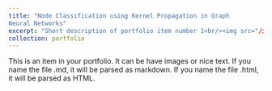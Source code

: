 ```yaml
---
title: "Node Classification using Kernel Propagation in Graph
Neural Networks"
excerpt: "Short description of portfolio item number 1<br/><img src="/images/KPGCN_Proposed_Combined.png">
collection: portfolio
---
```


This is an item in your portfolio. It can be have images or nice text. If you name the file .md, it will be parsed as markdown. If you name the file .html, it will be parsed as HTML. 
